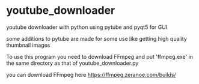 # youtube_downloader
youtube downloader with python using pytube and pyqt5 for GUI

some additions to pytube are made for some use like getting high quality thumbnail images

To use this program you need to download FFmpeg and put 'ffmpeg.exe' in the same directory as that of youtube_downloader.py

you can download FFmpeg here https://ffmpeg.zeranoe.com/builds/



